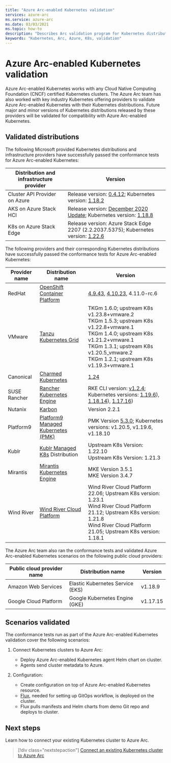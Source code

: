 ```yaml
---
title: "Azure Arc-enabled Kubernetes validation"
services: azure-arc
ms.service: azure-arc
ms.date: 03/03/2021
ms.topic: how-to
description: "Describes Arc validation program for Kubernetes distributions"
keywords: "Kubernetes, Arc, Azure, K8s, validation"
---
```


# Azure Arc-enabled Kubernetes validation

Azure Arc-enabled Kubernetes works with any Cloud Native Computing Foundation (CNCF) certified Kubernetes clusters. The Azure Arc team has also worked with key industry Kubernetes offering providers to validate Azure Arc-enabled Kubernetes with their Kubernetes distributions. Future major and minor versions of Kubernetes distributions released by these providers will be validated for compatibility with Azure Arc-enabled Kubernetes.

## Validated distributions

The following Microsoft provided Kubernetes distributions and infrastructure providers have successfully passed the conformance tests for Azure Arc-enabled Kubernetes:

| Distribution and infrastructure provider | Version |
| ---------------------------------------- | ------- |
| Cluster API Provider on Azure            | Release version: [0.4.12](https://github.com/kubernetes-sigs/cluster-api-provider-azure/releases/tag/v0.4.12); Kubernetes version: [1.18.2](https://github.com/kubernetes/kubernetes/releases/tag/v1.18.2) |
| AKS on Azure Stack HCI                   | Release version: [December 2020 Update](https://github.com/Azure/aks-hci/releases/tag/AKS-HCI-2012); Kubernetes version: [1.18.8](https://github.com/kubernetes/kubernetes/releases/tag/v1.18.8) |
| K8s on Azure Stack Edge                  | Release version: Azure Stack Edge 2207 (2.2.2037.5375); Kubernetes version: [1.22.6](https://github.com/kubernetes/kubernetes/releases/tag/v1.22.6) |

The following providers and their corresponding Kubernetes distributions have successfully passed the conformance tests for Azure Arc-enabled Kubernetes:

| Provider name | Distribution name | Version |
| ------------ | ----------------- | ------- |
| RedHat       | [OpenShift Container Platform](https://www.openshift.com/products/container-platform) | [4.9.43](https://docs.openshift.com/container-platform/4.9/release_notes/ocp-4-9-release-notes.html), [4.10.23](https://docs.openshift.com/container-platform/4.10/release_notes/ocp-4-10-release-notes.html), 4.11.0-rc.6 |
| VMware       | [Tanzu Kubernetes Grid](https://tanzu.vmware.com/kubernetes-grid) | TKGm 1.6.0; upstream K8s v1.23.8+vmware.2 <br>TKGm 1.5.3; upstream K8s v1.22.8+vmware.1 <br>TKGm 1.4.0; upstream K8s v1.21.2+vmware.1 <br>TKGm 1.3.1; upstream K8s v1.20.5_vmware.2 <br>TKGm 1.2.1; upstream K8s v1.19.3+vmware.1 |
| Canonical    | [Charmed Kubernetes](https://ubuntu.com/kubernetes) | [1.24](https://ubuntu.com/kubernetes/docs/1.24/components) |
| SUSE Rancher      | [Rancher Kubernetes Engine](https://rancher.com/products/rke/) | RKE CLI version: [v1.2.4](https://github.com/rancher/rke/releases/tag/v1.2.4); Kubernetes versions: [1.19.6](https://github.com/kubernetes/kubernetes/releases/tag/v1.19.6)), [1.18.14](https://github.com/kubernetes/kubernetes/releases/tag/v1.18.14)), [1.17.16](https://github.com/kubernetes/kubernetes/releases/tag/v1.17.16))  |
| Nutanix      | [Karbon](https://www.nutanix.com/products/karbon)    | Version 2.2.1 |
| Platform9      | [Platform9 Managed Kubernetes (PMK)](https://platform9.com/managed-kubernetes/)    | PMK Version [5.3.0](https://platform9.com/docs/kubernetes/release-notes#platform9-managed-kubernetes-version-53-release-notes); Kubernetes versions: v1.20.5, v1.19.6, v1.18.10 |
| Kublr	| [Kublr Managed K8s](https://kublr.com/managed-kubernetes/) Distribution | Upstream K8s Version: 1.22.10 <br> Upstream K8s Version: 1.21.3 |
| Mirantis | [Mirantis Kubernetes Engine](https://www.mirantis.com/software/mirantis-kubernetes-engine/) | MKE Version 3.5.1 <br> MKE Version 3.4.7 |
| Wind River | [Wind River Cloud Platform](https://www.windriver.com/studio/operator/cloud-platform) | Wind River Cloud Platform 22.06; Upstream K8s version: 1.23.1 <br>Wind River Cloud Platform 21.12; Upstream K8s version: 1.21.8 <br>Wind River Cloud Platform 21.05; Upstream K8s version: 1.18.1 |

The Azure Arc team also ran the conformance tests and validated Azure Arc-enabled Kubernetes scenarios on the following public cloud providers:

| Public cloud provider name | Distribution name | Version |
| -------------------------- | ----------------- | ------- |
| Amazon Web Services        | Elastic Kubernetes Service (EKS) | v1.18.9  |
| Google Cloud Platform      | Google Kubernetes Engine (GKE) | v1.17.15 |

## Scenarios validated

The conformance tests run as part of the Azure Arc-enabled Kubernetes validation cover the following scenarios:

1. Connect Kubernetes clusters to Azure Arc: 
    * Deploy Azure Arc-enabled Kubernetes agent Helm chart on cluster.
    * Agents send cluster metadata to Azure.

2. Configuration: 
    * Create configuration on top of Azure Arc-enabled Kubernetes resource.
    * [Flux](https://docs.fluxcd.io/), needed for setting up GitOps workflow, is deployed on the cluster.
    * Flux pulls manifests and Helm charts from demo Git repo and deploys to cluster.

## Next steps

Learn how to connect your existing Kubernetes cluster to Azure Arc.
> [!div class="nextstepaction"]
> [Connect an existing Kubernetes cluster to Azure Arc](./quickstart-connect-cluster.md)
